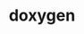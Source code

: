 ---
title: "doxygen"
layout: cache
categories: [package, develop-2025-03-16]
meta: {"compilers": ["apple-clang@=16.0.0", "gcc@=10.5.0", "gcc@=13.3.0"], "num_specs": 3, "num_specs_by_stack": {"developer-tools-aarch64-linux-gnu": 1, "developer-tools-darwin": 1, "developer-tools-x86_64_v3-linux-gnu": 1, "root": 3}, "oss": ["centos7", "rhel8", "sequoia"], "platforms": ["darwin", "linux"], "stacks": ["developer-tools-aarch64-linux-gnu", "developer-tools-darwin", "developer-tools-x86_64_v3-linux-gnu", "root"], "targets": ["aarch64", "x86_64_v3"], "versions": ["1.13.2"]}
spec_details: [{"compiler": "gcc@=10.5.0", "hash": "6syuyksca7jzyuld2m54tpatwyzt33w3", "os": "centos7", "platform": "linux", "size": "-", "stacks": ["developer-tools-x86_64_v3-linux-gnu", "root"], "target": "x86_64_v3", "variants": ["build_system=cmake", "build_type=Release", "generator=make", "~graphviz", "~ipo", "~mscgen"], "versions": ["1.13.2"]}, {"compiler": "apple-clang@=16.0.0", "hash": "a2x6js5g4k4bvtrgew7a5bvi6oko2cli", "os": "sequoia", "platform": "darwin", "size": "-", "stacks": ["developer-tools-darwin", "root"], "target": "aarch64", "variants": ["build_system=cmake", "build_type=Release", "generator=make", "~graphviz", "~ipo", "~mscgen"], "versions": ["1.13.2"]}, {"compiler": "gcc@=13.3.0", "hash": "uqoazb3xuzoi27smgz7kpsy2w4zadygc", "os": "rhel8", "platform": "linux", "size": "-", "stacks": ["developer-tools-aarch64-linux-gnu", "root"], "target": "aarch64", "variants": ["build_system=cmake", "build_type=Release", "generator=make", "~graphviz", "~ipo", "~mscgen"], "versions": ["1.13.2"]}]
---